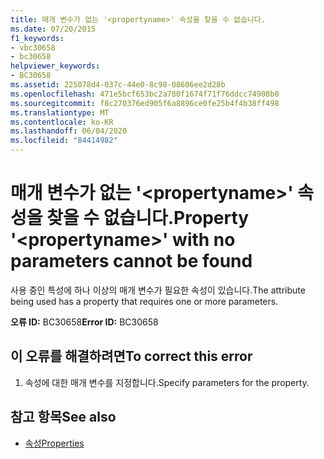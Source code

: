 ```yaml
---
title: 매개 변수가 없는 '<propertyname>' 속성을 찾을 수 없습니다.
ms.date: 07/20/2015
f1_keywords:
- vbc30658
- bc30658
helpviewer_keywords:
- BC30658
ms.assetid: 225078d4-037c-44e0-8c98-08606ee2d28b
ms.openlocfilehash: 471e5bcf653bc2a780f1674f71f76ddcc74908b0
ms.sourcegitcommit: f8c270376ed905f6a8896ce0fe25b4f4b38ff498
ms.translationtype: MT
ms.contentlocale: ko-KR
ms.lasthandoff: 06/04/2020
ms.locfileid: "84414982"
---
```

# <a name="property-propertyname-with-no-parameters-cannot-be-found"></a><span data-ttu-id="19b45-102">매개 변수가 없는 '\<propertyname>' 속성을 찾을 수 없습니다.</span><span class="sxs-lookup"><span data-stu-id="19b45-102">Property '\<propertyname>' with no parameters cannot be found</span></span>
<span data-ttu-id="19b45-103">사용 중인 특성에 하나 이상의 매개 변수가 필요한 속성이 있습니다.</span><span class="sxs-lookup"><span data-stu-id="19b45-103">The attribute being used has a property that requires one or more parameters.</span></span>  
  
 <span data-ttu-id="19b45-104">**오류 ID:** BC30658</span><span class="sxs-lookup"><span data-stu-id="19b45-104">**Error ID:** BC30658</span></span>  
  
## <a name="to-correct-this-error"></a><span data-ttu-id="19b45-105">이 오류를 해결하려면</span><span class="sxs-lookup"><span data-stu-id="19b45-105">To correct this error</span></span>  
  
1. <span data-ttu-id="19b45-106">속성에 대한 매개 변수를 지정합니다.</span><span class="sxs-lookup"><span data-stu-id="19b45-106">Specify parameters for the property.</span></span>  
  
## <a name="see-also"></a><span data-ttu-id="19b45-107">참고 항목</span><span class="sxs-lookup"><span data-stu-id="19b45-107">See also</span></span>

- [<span data-ttu-id="19b45-108">속성</span><span class="sxs-lookup"><span data-stu-id="19b45-108">Properties</span></span>](../language-reference/properties.md)
